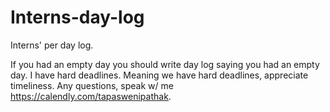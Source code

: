 # Interns-day-log

Interns' per day log.

If you had an empty day you should write day log saying you had an empty day. I have hard deadlines. Meaning we have hard deadlines, appreciate timeliness. Any questions, speak w/ me https://calendly.com/tapaswenipathak.
